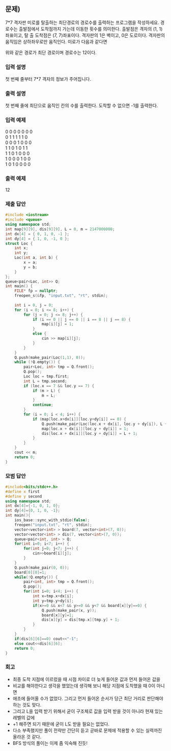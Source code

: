 ﻿## 문제)
7*7 격자판 미로를 탈출하는 최단경로의 경로수를 출력하는 프로그램을 작성하세요. 경로수는
출발점에서 도착점까지 가는데 이동한 횟수를 의미한다. 출발점은 격자의 (1, 1) 좌표이고, 탈
출 도착점은 (7, 7)좌표이다. 격자판의 1은 벽이고, 0은 도로이다.
격자판의 움직임은 상하좌우로만 움직인다. 미로가 다음과 같다면

위와 같은 경로가 최단 경로이며 경로수는 12이다. 

### 입력 설명
첫 번째 줄부터 7*7 격자의 정보가 주어집니다.

### 출력 설명
첫 번째 줄에 최단으로 움직인 칸의 수를 출력한다. 도착할 수 없으면 -1를 출력한다.

### 입력 예제
0 0 0 0 0 0 0\
0 1 1 1 1 1 0\
0 0 0 1 0 0 0\
1 1 0 1 0 1 1\
1 1 0 1 0 0 0\
1 0 0 0 1 0 0\
1 0 1 0 0 0 0

### 출력 예제
12

### 제출 답안
``` Cpp
#include <iostream>
#include <queue>
using namespace std;
int map[9][9], dis[9][9], L = 0, m = 2147000000;
int dx[4] = { 0, 1, 0, -1 };
int dy[4] = { 1, 0, -1, 0 };
struct Loc {
    int x;
    int y;
    Loc(int a, int b) {
        x = a;
        y = b;
    }
};
queue<pair<Loc, int>> Q;
int main() {
    FILE* fp = nullptr;
    freopen_s(&fp, "input.txt", "rt", stdin);
    
    int i = 0, j = 0;
    for (i = 0; i <= 8; i++) {
        for (j = 0; j <= 8; j++) {
            if (i == 0 || j == 0 || i == 8 || j == 8) {
                map[i][j] = 1;
            }
            else {
                cin >> map[i][j];
            }
        }
    }
    Q.push(make_pair(Loc(1,1), 0));
    while (!Q.empty()) {
        pair<Loc, int> tmp = Q.front();
        Q.pop();
        Loc loc = tmp.first;
        int L = tmp.second;
        if (loc.x == 7 && loc.y == 7) {
            if (m > L) {
                m = L;
            }
            continue;
        }
        for (i = 0; i < 4; i++) {
            if (map[loc.x+dx[i]][loc.y+dy[i]] == 0) {
                Q.push(make_pair(Loc(loc.x + dx[i], loc.y + dy[i]), L + 1));
                map[loc.x + dx[i]][loc.y + dy[i]] = 1;
                dis[loc.x + dx[i]][loc.y + dy[i]] = L + 1;
            }
        }
    }
    cout << m;
    return 0;
}
```
 
### 모범 답안
``` Cpp
#include<bits/stdc++.h>
#define x first
#define y second
using namespace std;
int dx[4]={-1, 0, 1, 0};
int dy[4]={0, 1, 0, -1};
int main(){
    ios_base::sync_with_stdio(false);
    freopen("input.txt", "rt", stdin);
    vector<vector<int> > board(7, vector<int>(7, 0));
    vector<vector<int> > dis(7, vector<int>(7, 0));
    queue<pair<int, int> > Q;
    for(int i=0; i<7; i++) {
        for(int j=0; j<7; j++) {
            cin>>board[i][j];
        }
    }
    Q.push(make_pair(0, 0));
    board[0][0]=1;
    while(!Q.empty()) {
        pair<int, int> tmp = Q.front();
        Q.pop();
        for(int i=0; i<4; i++) {
            int x=tmp.x+dx[i];
            int y=tmp.y+dy[i];
            if(x>=0 && x<7 && y>=0 && y<7 && board[x][y]==0) {
                Q.push(make_pair(x, y));
                board[x][y]=1;
                dis[x][y] = dis[tmp.x][tmp.y] + 1;
            }
        }
    }
    if(dis[6][6]==0) cout<<"-1";    
    else cout<<dis[6][6];
    return 0;
}
```

### 회고
- 최종 도착 지점에 이르렀을 때 시점 차이로 더 늦게 들어온 값과 먼저 들어온 값을
- 비교를 해야한다고 생각을 했었는데 생각해 보니 해당 지점에 도착했을 때 0이 아니면
- 애초에 들어올 수가 없었다. 그리고 먼저 들어온 순서가 당근 최단 거리로 판단해야 하는 것도 맞다.
- 그리고 L을 입력 받기 위해서 굳이 구조체로 값을 입력 받을 것이 아니라 현재 있는 레벨의 값에
- +1 해주면 되기 때문에 굳이 L도 받을 필요는 없었다.
- 다소 부족했지만 풀이 전략만 간단히 듣고 곧바로 문제에 적용할 수 있는 실력까진 올라온 것 같다.
- BFS 방식의 풀이는 이제 좀 익숙해 진듯!
